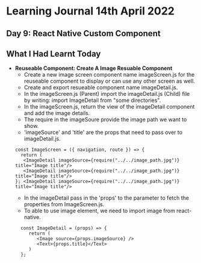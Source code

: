 # Learning Journal 14th April 2022
## Day 9: React Native Custom Component
## What I Had Learnt Today
*   **Reuseable Component: Create A Image Resuable Component**
    * Create a new image screen component name imageScreen.js for the reuseable component to display or can use any other screen as well.
    * Create and export resueable component name imageDetail.js.
    * In the imageScreen.js (Parent) import the imageDetail.js (Child) file by writing: import ImageDetail from "some directories".
    * In the imageScreen.js, return the view of the imageDetail component and add the image details.
    * The require in the imageSoure provide the image path we want to show.
    * 'imageSource' and 'title' are the props that need to pass over to imageDetail.js.
    ```
    const ImageScreen = ({ navigation, route }) => {
      return (
       <ImageDetail imageSource={require("../../image_path.jpg")} title="Image title"/>
       <ImageDetail imageSource={require("../../image_path.jpg")} title="Image title"/>
    }; <ImageDetail imageSource={require("../../image_path.jpg")} title="Image title"/>
    ```
    * In the imageDetail pass in the 'props' to the parameter to fetch the properties from ImageScreen.js.
    * To able to use image element, we need to import image from react-native.
    ```
      const ImageDetail = (props) => {
         return (
            <Image source={props.imageSource} />
            <Text>{props.title}</Text>
         )
      };
    ```

